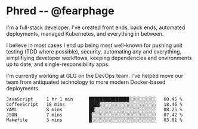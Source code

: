 # Phred -- @fearphage

I'm a full-stack developer. I've created front ends, back ends, automated deployments, managed
Kubernetes, and everything in between.

I believe in most cases I end up being most well-known for pushing unit testing (TDD where possible),
security, automating any and everything, simplifiying developer workflows, keeping dependencies and
environments up to date, and single-responsibility apps.

I'm currently working at GLG on the DevOps team. I've helped move our team from antiquated
technology to more modern Docker-based deployments.

<!--START_SECTION:waka-->
```text
JavaScript     1 hr 1 min      ███████████████░░░░░░░░░░   60.45 % 
CoffeeScript   18 mins         ████░░░░░░░░░░░░░░░░░░░░░   18.46 % 
YAML           8 mins          ██░░░░░░░░░░░░░░░░░░░░░░░   08.25 % 
JSON           7 mins          █░░░░░░░░░░░░░░░░░░░░░░░░   07.42 % 
Makefile       3 mins          █░░░░░░░░░░░░░░░░░░░░░░░░   03.81 %
```
<!--END_SECTION:waka-->

